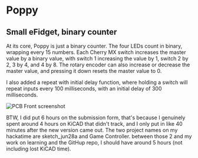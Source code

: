 # Poppy
## Small eFidget, binary counter
At its core, Poppy is just a binary counter. The four LEDs count in binary, wrapping every 15 numbers. Each Cherry MX switch increases the master value by a binary value, with switch 1 increasing the value by 1, switch 2 by 2, 3 by 4, and 4 by 8. The rotary encoder can also increase or decrease the master value, and pressing it down resets the master value to 0.

I also added a repeat with initial delay function, where holding a switch will repeat inputs every 100 milliseconds, with an initial delay of 300 milliseconds.


![PCB Front screenshot](https://hc-cdn.hel1.your-objectstorage.com/s/v3/ea767daa5c2a288a4a60b11b75582d17a64d592c_screenshot_2025-07-04_203537.png)


BTW, I did put 6 hours on the submission form, that's because I genuinely spent around 4 hours on KiCAD that didn't track, and I only put in like 40 minutes after the new version came out. The two project names on my hackatime are sketch_jun28a and Game Controller. between those 2 and my work on learning and the GitHup repo, I should have around 5 hours (not including lost KiCAD time).
